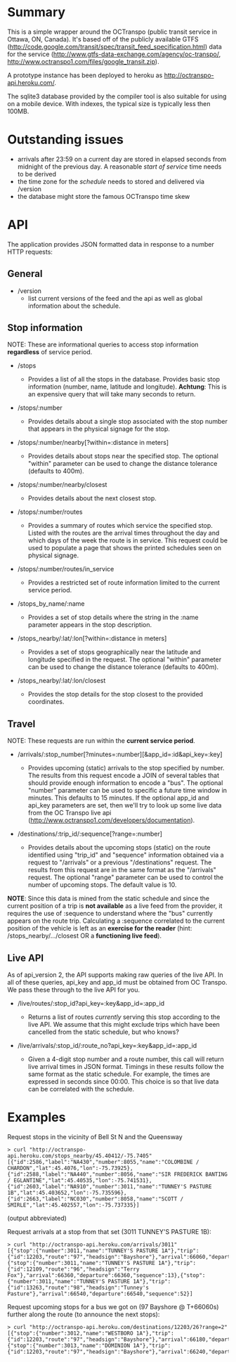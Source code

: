 Summary
=======
This is a simple wrapper around the OCTranspo (public transit service in Ottawa, ON, Canada). It's based off of the publicly available GTFS (http://code.google.com/transit/spec/transit_feed_specification.html) data for the service (http://www.gtfs-data-exchange.com/agency/oc-transpo/, http://www.octranspo1.com/files/google_transit.zip).

A prototype instance has been deployed to heroku as http://octranspo-api.heroku.com/.

The sqlite3 database provided by the compiler tool is also suitable for using on a mobile device. With indexes, the typical size is typically less then 100MB.

Outstanding issues
==================

- arrivals after 23:59 on a current day are stored in elapsed seconds from midnight of the previous day. A reasonable *start of service* time needs to be derived
- the time zone for the *schedule* needs to stored and delivered via /version
- the database might store the famous OCTranspo time skew

API
===
The application provides JSON formatted data in response to a number HTTP requests:

General
-------

- /version
  - list current versions of the feed and the api as well as global information about the schedule.

Stop information
----------------
NOTE: These are informational queries to access stop information **regardless** of service period.

- /stops
  - Provides a list of all the stops in the database. Provides basic stop information (number, name, latitude and longitude). **Achtung**: This is an expensive query that will take many seconds to return.

- /stops/:number
  - Provides details about a single stop associated with the stop number that appears in the physical signage for the stop.

- /stops/:number/nearby[?within=:distance in meters]
  - Provides details about stops near the specified stop. The optional "within" parameter can be used to change the distance tolerance (defaults to 400m).

- /stops/:number/nearby/closest
  - Provides details about the next closest stop.

- /stops/:number/routes
  - Provides a summary of routes which service the specified stop. Listed with the routes are the arrival times throughout the day and which days of the week the route is in service. This request could be used to populate a page that shows the printed schedules seen on physical signage.

- /stops/:number/routes/in_service
  - Provides a restricted set of route information limited to the current service period.

- /stops_by_name/:name
  - Provides a set of stop details where the string in the :name parameter appears in the stop description.

- /stops_nearby/:lat/:lon[?within=:distance in meters]
  - Provides a set of stops geographically near the latitude and longitude specified in the request. The optional "within" parameter can be used to change the distance tolerance (defaults to 400m).

- /stops_nearby/:lat/:lon/closest
  - Provides the stop details for the stop closest to the provided coordinates.

Travel
------
NOTE: These requests are run within the **current service period**.

- /arrivals/:stop_number[?minutes=:number][&app_id=:id&api_key=:key]
  - Provides upcoming (static) arrivals to the stop specified by number. The results from this request encode a JOIN of several tables that should provide enough information to encode a "bus". The optional "number" parameter can be used to specific a future time window in minutes. This defaults to 15 minutes. If the optional app_id and api_key parameters are set, then we'll try to look up some live data from the OC Transpo live api (http://www.octranspo1.com/developers/documentation).

- /destinations/:trip_id/:sequence[?range=:number]
  - Provides details about the upcoming stops (static) on the route identified using "trip_id" and "sequence" information obtained via a request to "/arrivals" or a previous "/destinations" request. The results from this request are in the same format as the "/arrivals" request. The optional "range" parameter can be used to control the number of upcoming stops. The default value is 10.

**NOTE**: Since this data is mined from the static schedule and since the current position of a trip is **not available** as a live feed from the provider, it requires the use of :sequence to understand where the "bus" currently appears on the route trip. Calculating a :sequence correlated to the current position of the vehicle is left as an **exercise for the reader** (hint: /stops_nearby/.../closest OR a **functioning live feed**).

Live API
--------

As of api_version 2, the API supports making raw queries of the live API. In all of these queries, api_key and app_id must be obtained from OC Transpo. We pass these through to the live API for you.

- /live/routes/:stop_id?api_key=:key&app_id=:app_id
  - Returns a list of routes *currently* serving this stop according to the live API. We assume that this might exclude trips which have been cancelled from the static schedule, but who knows?

- /live/arrivals/:stop_id/:route_no?api_key=:key&app_id=:app_id
  - Given a 4-digit stop number and a route number, this call will return live arrival times in JSON format. Timings in these results follow the same format as the static schedule. For example, the times are expressed in seconds since 00:00. This choice is so that live data can be correlated with the schedule.

Examples
========
Request stops in the vicinity of Bell St N and the Queensway

    > curl "http://octranspo-api.heroku.com/stops_nearby/45.40412/-75.7405"
    [{"id":2586,"label":"NA430","number":8055,"name":"COLOMBINE / CHARDON","lat":45.4076,"lon":-75.73925},{"id":2588,"label":"NA440","number":8056,"name":"SIR FREDERICK BANTING / EGLANTINE","lat":45.40535,"lon":-75.741531},{"id":2603,"label":"NA910","number":3011,"name":"TUNNEY'S PASTURE 1B","lat":45.403652,"lon":-75.735596},{"id":2663,"label":"NC030","number":8058,"name":"SCOTT / SMIRLE","lat":45.402557,"lon":-75.737335}]

(output abbreviated)

Request arrivals at a stop from that set (3011 TUNNEY'S PASTURE 1B):

    > curl "http://octranspo-api.heroku.com/arrivals/3011"
    [{"stop":{"number":3011,"name":"TUNNEY'S PASTURE 1A"},"trip":{"id":12203,"route":"97","headsign":"Bayshore"},"arrival":66060,"departure":66060,"sequence":26},{"stop":{"number":3011,"name":"TUNNEY'S PASTURE 1A"},"trip":{"id":12109,"route":"96","headsign":"Terry Fox"},"arrival":66360,"departure":66360,"sequence":13},{"stop":{"number":3011,"name":"TUNNEY'S PASTURE 1A"},"trip":{"id":13263,"route":"98","headsign":"Tunney's Pasture"},"arrival":66540,"departure":66540,"sequence":52}]

Request upcoming stops for a bus we got on (97 Bayshore @ T+66060s) further along the route (to announce the next stops):

    > curl "http://octranspo-api.heroku.com/destinations/12203/26?range=2"
    [{"stop":{"number":3012,"name":"WESTBORO 1A"},"trip":{"id":12203,"route":"97","headsign":"Bayshore"},"arrival":66180,"departure":66180,"sequence":27},{"stop":{"number":3013,"name":"DOMINION 1A"},"trip":{"id":12203,"route":"97","headsign":"Bayshore"},"arrival":66240,"departure":66240,"sequence":28}]
